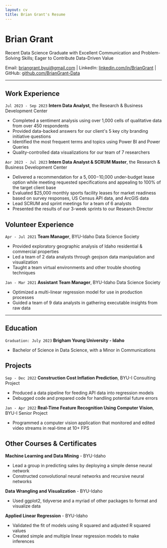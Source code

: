 ```yaml
---
layout: cv
title: Brian Grant's Resume
---
```


# Brian Grant
Recent Data Science Graduate with Excellent Communication and Problem-Solving Skills; Eager to Contribute Data-Driven Value
<div id="webaddress">
Email: <a href="mailto:briangrant.byui@gmail.com">briangrant.byui@gmail.com</a>
| LinkedIn: <a href="https://linkedin.com/in/BrianGrant">linkedin.com/in/BrianGrant</a>
| GitHub: <a href="https://github.com/BrianGrant-Data">github.com/BrianGrant-Data</a>

</div>

<!-- https://www.monique.tech/the-art-of-markdown -->


---


## Work Experience
`Jul 2023 - Sep 2023`
__Intern Data Analyst__, the Research & Business Development Center
- Completed a sentiment analysis using over 1,000 cells of qualitative data from over 450 respondents
- Provided data-backed answers for our client's 5 key city branding initiative questions
- Identified the most frequent terms and topics using Power BI and Power Queries
- Quality-controlled data visualizations for our team of 7 researchers

`Aor 2023 - Jul 2023`
__Intern Data Analyst & SCRUM Master__, the Research & Business Development Center
- Delivered a recommendation for a $5,000-$10,000 under-budget lease option while meeting requested specifications and appealing to 100% of the target client base
- Evaluated $25,000 monthly sports facility leases for market readiness based on survey responses, US Census API data, and ArcGIS data
- Lead SCRUM and sprint meetings for a team of 6 analysts 
- Presented the results of our 3-week sprints to our Research Director


## Volunteer Experience
`Apr - Jul 2021`
__Team Manager__, BYU-Idaho Data Science Society
- Provided exploratory geographic analysis of Idaho residential & commercial properties
- Led a team of 2 data analysts through geojson data manipulation and visualization
- Taught a team virtual environments and other trouble shooting techniques

`Jan - Mar 2021`
__Assistant Team Manager__, BYU-Idaho Data Science Society
- Optimized a multi-linear regression model for use in production processes
- Guided a team of 9 data analysts in gathering executable insights from raw data


---


## Education 
`Graduation: July 2023`
__Brigham Young University - Idaho__
- Bachelor of Science in Data Science, with a Minor in Communications


## Projects
`Sep - Dec 2022`
__Construction Cost Inflation Prediction__, BYU-I Consulting Project
- Produced a data pipeline for feeding API data into regression models
- Debugged code and prepared code for handling potential future errors

`Jan - Apr 2022`
__Real-Time Feature Recognition Using Computer Vision__, BYU-I Senior Project
- Programmed a computer vision application that monitored and edited video streams in real-time at 10+ FPS


## Other Courses & Certificates
__Machine Learning and Data Mining__ - BYU-Idaho
- Lead a group in predicting sales by deploying a simple dense neural network
- Constructed convolutional neural networks and recursive neural networks

__Data Wrangling and Visualization__ - BYU-Idaho
- Used ggplot2, tidyverse and a myriad of other packages to format and visualize data

__Applied Linear Regression__ - BYU-Idaho
- Validated the fit of models using R squared and adjusted R squared values
- Created simple and multiple linear regression models to make inferences
